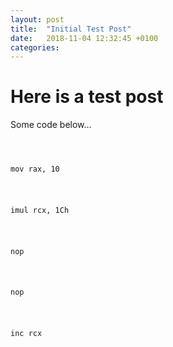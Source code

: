 ```yaml
---
layout: post
title:  "Initial Test Post"
date:   2018-11-04 12:32:45 +0100
categories:
---
```


# Here is a test post

Some code below...
<pre>
  <code class="x86asm hljs">
    <p>mov rax, 10</p>
    <p>imul rcx, 1Ch</p>
    <p>nop</p>
    <p>nop</p>
    <p>inc rcx</p>
  </code>
</pre>
